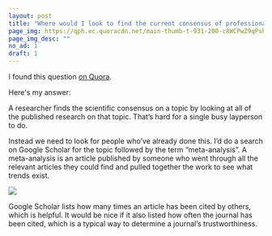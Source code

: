 ```yaml
---
layout: post
title: "Where would I look to find the current consensus of professionals on a given issue?"
page_img: https://qph.ec.quoracdn.net/main-thumb-t-931-200-c8WCPwZ9qPsh5zLGQ5wHh1ddxtc9Cch7.jpeg
page_img_desc: ""
no_ad: 1
draft: 1
---
```


I found this question <a href="https://www.quora.com/Where-would-I-look-to-find-the-current-consensus-of-professionals-on-a-given-issue/">on Quora</a>.

Here's my answer:

A researcher finds the scientific consensus on a topic by looking at all of the published research on that topic. That’s hard for a single busy layperson to do.

Instead we need to look for people who’ve already done this. I’d do a search on Google Scholar for the topic followed by the term “meta-analysis”. A meta-analysis is an article published by someone who went through all the relevant articles they could find and pulled together the work to see what trends exist.

<img src="https://qph.ec.quoracdn.net/main-qimg-0d9fa9560c63c6e88224fafa6bc2e940" />

Google Scholar lists how many times an article has been cited by others, which is helpful. It would be nice if it also listed how often the journal has been cited, which is a typical way to determine a journal’s trustworthiness.
